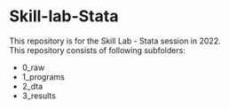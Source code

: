 # Skill-lab-Stata
This repository is for the Skill Lab - Stata session in 2022. <br />
This repository consists of following subfolders: <br />
  - 0_raw <br />
  - 1_programs <br />
  - 2_dta <br />  
  - 3_results <br />  
